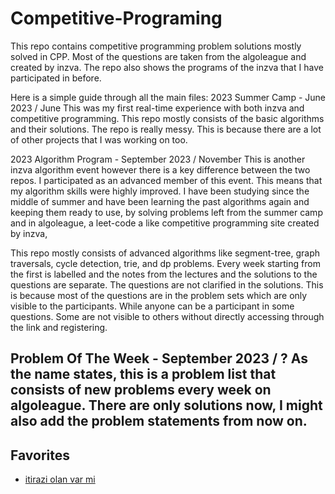 # Competitive-Programing  

This repo contains competitive programming problem solutions mostly solved in CPP.
Most of the questions are taken from the algoleague and created by inzva.
The repo also shows the programs of the inzva that I have participated in before.

Here is a simple guide through all the main files:
2023 Summer Camp - June 2023 / June
This was my first real-time experience with both inzva and competitive programming.
This repo mostly consists of the basic algorithms and their solutions.
The repo is really messy. This is because there are a lot of other projects that I was working on too.

2023 Algorithm Program - September 2023 / November 
This is another inzva algorithm event however there is a key difference between the two repos.
I participated as an advanced member of this event. This means that my algorithm skills were highly improved.
I have been studying since the middle of summer and have been learning the past algorithms again and keeping them ready to use,
by solving problems left from the summer camp and in algoleague, a leet-code a like competitive programming site created by inzva, 

This repo mostly consists of advanced algorithms like segment-tree, graph traversals, cycle detection, trie, and dp problems.
Every week starting from the first is labelled and the notes from the lectures and the solutions to the questions are separate.
The questions are not clarified in the solutions. This is because most of the questions are in the problem sets which are only visible to the participants.
While anyone can be a participant in some questions. Some are not visible to others without directly accessing through the link and registering.

Problem Of The Week - September 2023 / ?
As the name states, this is a problem list that consists of new problems every week on algoleague.
There are only solutions now, I might also add the problem statements from now on.
---
## Favorites
- [itirazi olan var mi](https://github.com/MrKerim/Competitive-Programing/tree/main/algoleague_advance/data_structures_training/Q17)
